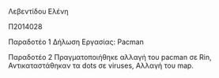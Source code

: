 Λεβεντίδου Ελένη

Π2014028

Παραδοτέο 1 
Δήλωση Εργασίας: Pacman

Παραδοτέο 2
Πραγματοποιήθηκε αλλαγή του pacman σε Rin,
Αντικαταστάθηκαν τα dots σε viruses,
Αλλαγή του map.  
